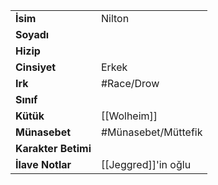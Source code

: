 |  |  |
|---|---|
| **İsim** | Nilton|
| **Soyadı** | |
| **Hizip** | |
| **Cinsiyet** | Erkek|
| **Irk** | #Race/Drow|
| **Sınıf** | |
| **Kütük** | [[Wolheim]]|
| **Münasebet** | #Münasebet/Müttefik|
| **Karakter Betimi** | |
| **İlave Notlar** | [[Jeggred]]'in oğlu|
